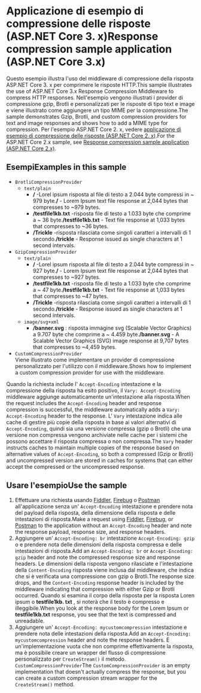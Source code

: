 # <a name="response-compression-sample-application-aspnet-core-3x"></a><span data-ttu-id="fa9ec-101">Applicazione di esempio di compressione delle risposte (ASP.NET Core 3. x)</span><span class="sxs-lookup"><span data-stu-id="fa9ec-101">Response compression sample application (ASP.NET Core 3.x)</span></span>

<span data-ttu-id="fa9ec-102">Questo esempio illustra l'uso del middleware di compressione della risposta ASP.NET Core 3. x per comprimere le risposte HTTP.</span><span class="sxs-lookup"><span data-stu-id="fa9ec-102">This sample illustrates the use of ASP.NET Core 3.x Response Compression Middleware to compress HTTP responses.</span></span> <span data-ttu-id="fa9ec-103">Nell'esempio vengono illustrati i provider di compressione gzip, Brotli e personalizzati per le risposte di tipo text e image e viene illustrato come aggiungere un tipo MIME per la compressione.</span><span class="sxs-lookup"><span data-stu-id="fa9ec-103">The sample demonstrates Gzip, Brotli, and custom compression providers for text and image responses and shows how to add a MIME type for compression.</span></span> <span data-ttu-id="fa9ec-104">Per l'esempio ASP.NET Core 2. x, vedere [applicazione di esempio di compressione delle risposte (ASP.NET Core 2. x)](https://github.com/aspnet/AspNetCore.Docs/tree/master/aspnetcore/performance/response-compression/samples/2.x).</span><span class="sxs-lookup"><span data-stu-id="fa9ec-104">For the ASP.NET Core 2.x sample, see [Response compression sample application (ASP.NET Core 2.x)](https://github.com/aspnet/AspNetCore.Docs/tree/master/aspnetcore/performance/response-compression/samples/2.x).</span></span>

## <a name="examples-in-this-sample"></a><span data-ttu-id="fa9ec-105">Esempi</span><span class="sxs-lookup"><span data-stu-id="fa9ec-105">Examples in this sample</span></span>

* `BrotliCompressionProvider`
  * `text/plain`
    * <span data-ttu-id="fa9ec-106">**/** -Lorel ipsum risposta al file di testo a 2.044 byte compressi in ~ 979 byte.</span><span class="sxs-lookup"><span data-stu-id="fa9ec-106">**/** - Lorem Ipsum text file response at 2,044 bytes that compresses to ~979 bytes.</span></span>
    * <span data-ttu-id="fa9ec-107">**/testfile1kb.txt** -risposta file di testo a 1.033 byte che comprime a ~ 36 byte.</span><span class="sxs-lookup"><span data-stu-id="fa9ec-107">**/testfile1kb.txt** - Text file response at 1,033 bytes that compresses to ~36 bytes.</span></span>
    * <span data-ttu-id="fa9ec-108">**/Trickle** -risposta rilasciata come singoli caratteri a intervalli di 1 secondo.</span><span class="sxs-lookup"><span data-stu-id="fa9ec-108">**/trickle** - Response issued as single characters at 1 second intervals.</span></span>
* `GzipCompressionProvider`
  * `text/plain`
    * <span data-ttu-id="fa9ec-109">**/** -Lorel ipsum risposta al file di testo a 2.044 byte compressi in ~ 927 byte.</span><span class="sxs-lookup"><span data-stu-id="fa9ec-109">**/** - Lorem Ipsum text file response at 2,044 bytes that compresses to ~927 bytes.</span></span>
    * <span data-ttu-id="fa9ec-110">**/testfile1kb.txt** -risposta file di testo a 1.033 byte che comprime a ~ 47 byte.</span><span class="sxs-lookup"><span data-stu-id="fa9ec-110">**/testfile1kb.txt** - Text file response at 1,033 bytes that compresses to ~47 bytes.</span></span>
    * <span data-ttu-id="fa9ec-111">**/Trickle** -risposta rilasciata come singoli caratteri a intervalli di 1 secondo.</span><span class="sxs-lookup"><span data-stu-id="fa9ec-111">**/trickle** - Response issued as single characters at 1 second intervals.</span></span>
  * `image/svg+xml`
    * <span data-ttu-id="fa9ec-112">**/banner.svg** : risposta immagine svg (Scalable Vector Graphics) a 9.707 byte che comprime a ~ 4.459 byte.</span><span class="sxs-lookup"><span data-stu-id="fa9ec-112">**/banner.svg** - A Scalable Vector Graphics (SVG) image response at 9,707 bytes that compresses to ~4,459 bytes.</span></span>
* `CustomCompressionProvider`<br><span data-ttu-id="fa9ec-113">Viene illustrato come implementare un provider di compressione personalizzato per l'utilizzo con il middleware.</span><span class="sxs-lookup"><span data-stu-id="fa9ec-113">Shows how to implement a custom compression provider for use with the middleware.</span></span>

<span data-ttu-id="fa9ec-114">Quando la richiesta include l' `Accept-Encoding` intestazione e la compressione della risposta ha esito positivo, il `Vary: Accept-Encoding` middleware aggiunge automaticamente un'intestazione alla risposta.</span><span class="sxs-lookup"><span data-stu-id="fa9ec-114">When the request includes the `Accept-Encoding` header and response compression is successful, the middleware automatically adds a `Vary: Accept-Encoding` header to the response.</span></span> <span data-ttu-id="fa9ec-115">L' `Vary` intestazione indica alle cache di gestire più copie della risposta in base ai valori alternativi di `Accept-Encoding`, quindi sia una versione compressa (gzip o Brotli) che una versione non compressa vengono archiviate nelle cache per i sistemi che possono accettare il risposta compressa o non compressa.</span><span class="sxs-lookup"><span data-stu-id="fa9ec-115">The `Vary` header instructs caches to maintain multiple copies of the response based on alternative values of `Accept-Encoding`, so both a compressed (Gzip or Brotli) and uncompressed version are stored in caches for systems that can either accept the compressed or the uncompressed response.</span></span>

## <a name="use-the-sample"></a><span data-ttu-id="fa9ec-116">Usare l'esempio</span><span class="sxs-lookup"><span data-stu-id="fa9ec-116">Use the sample</span></span>

1. <span data-ttu-id="fa9ec-117">Effettuare una richiesta usando [Fiddler](https://www.telerik.com/fiddler), [Firebug](https://getfirebug.com/) o [Postman](https://www.getpostman.com/) all'applicazione senza un' `Accept-Encoding` intestazione e prendere nota del payload della risposta, della dimensione della risposta e delle intestazioni di risposta.</span><span class="sxs-lookup"><span data-stu-id="fa9ec-117">Make a request using [Fiddler](https://www.telerik.com/fiddler), [Firebug](https://getfirebug.com/), or [Postman](https://www.getpostman.com/) to the application without an `Accept-Encoding` header and note the response payload, response size, and response headers.</span></span>
1. <span data-ttu-id="fa9ec-118">Aggiungere un' `Accept-Encoding: br` intestazione `Accept-Encoding: gzip` o e prendere nota delle dimensioni della risposta compressa e delle intestazioni di risposta.</span><span class="sxs-lookup"><span data-stu-id="fa9ec-118">Add an `Accept-Encoding: br` or `Accept-Encoding: gzip` header and note the compressed response size and response headers.</span></span> <span data-ttu-id="fa9ec-119">Le dimensioni della risposta vengono rilasciate e l'intestazione della `Content-Encoding` risposta viene inclusa dal middleware, che indica che si è verificata una compressione con gzip o Brotli.</span><span class="sxs-lookup"><span data-stu-id="fa9ec-119">The response size drops, and the `Content-Encoding` response header is included by the middleware indicating that compression with either Gzip or Brotli occurred.</span></span> <span data-ttu-id="fa9ec-120">Quando si esamina il corpo della risposta per la risposta Loren ipsum o **testfile1kb. txt** , si noterà che il testo è compresso e illeggibile.</span><span class="sxs-lookup"><span data-stu-id="fa9ec-120">When you look at the response body for the Lorem Ipsum or **testfile1kb.txt** response, you see that the text is compressed and unreadable.</span></span>
1. <span data-ttu-id="fa9ec-121">Aggiungere un' `Accept-Encoding: mycustomcompression` intestazione e prendere nota delle intestazioni della risposta.</span><span class="sxs-lookup"><span data-stu-id="fa9ec-121">Add an `Accept-Encoding: mycustomcompression` header and note the response headers.</span></span> <span data-ttu-id="fa9ec-122">È un'implementazione vuota che non comprime effettivamente la risposta, ma è possibile creare un wrapper del flusso di compressione personalizzato per `CreateStream()` il metodo. `CustomCompressionProvider`</span><span class="sxs-lookup"><span data-stu-id="fa9ec-122">The `CustomCompressionProvider` is an empty implementation that doesn't actually compress the response, but you can create a custom compression stream wrapper for the `CreateStream()` method.</span></span>
